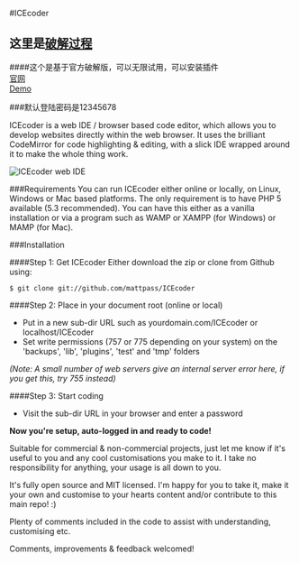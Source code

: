 #ICEcoder

## 这里是[破解过程](http://note.guotianyu.cn/diary/14.html) ##

####这个是基于官方破解版，可以无限试用，可以安装插件<br>[官网](https://www.icecoder.net)<br>[Demo](http://demo.icecoder.net/ICEcoder/)

###默认登陆密码是12345678

ICEcoder is a web IDE / browser based code editor, which allows you to develop websites directly within the web browser. It uses the brilliant CodeMirror for code highlighting & editing, with a slick IDE wrapped around it to make the whole thing work.

<img src="https://icecoder.net/images/icecoder-v5-7-browser-code-editor.png" alt="ICEcoder web IDE">

###Requirements
You can run ICEcoder either online or locally, on Linux, Windows or Mac based platforms. The only requirement is to have PHP 5 available (5.3 recommended). You can have this either as a vanilla installation or via a program such as WAMP or XAMPP (for Windows) or MAMP (for Mac).

###Installation

####Step 1: Get ICEcoder
Either download the zip or clone from Github using:

```
$ git clone git://github.com/mattpass/ICEcoder
```

####Step 2: Place in your document root (online or local)
* Put in a new sub-dir URL such as yourdomain.com/ICEcoder or localhost/ICEcoder
* Set write permissions (757 or 775 depending on your system) on the 'backups', 'lib', 'plugins', 'test' and 'tmp' folders

*(Note: A small number of web servers give an internal server error here, if you get this, try 755 instead)*

####Step 3: Start coding
* Visit the sub-dir URL in your browser and enter a password

**Now you're setup, auto-logged in and ready to code!**

Suitable for commercial & non-commercial projects, just let me know if it's useful to you and any cool customisations you make to it. I take no responsibility for anything, your usage is all down to you.

It's fully open source and MIT licensed. I'm happy for you to take it, make it your own and customise to your hearts content and/or contribute to this main repo! :)

Plenty of comments included in the code to assist with understanding, customising etc.

Comments, improvements & feedback welcomed!
